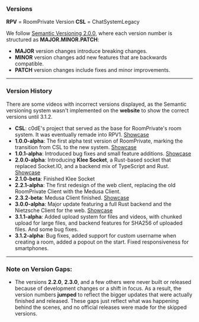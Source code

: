 ### Versions

**RPV** = RoomPrivate Version
**CSL** = ChatSystemLegacy  

We follow [Semantic Versioning 2.0.0](https://semver.org/), where each version number is structured as **MAJOR.MINOR.PATCH**:

- **MAJOR** version changes introduce breaking changes.
- **MINOR** version changes add new features that are backwards compatible.
- **PATCH** version changes include fixes and minor improvements.

---

### Version History
There are some videos with incorrect versions displayed, as the Semantic versioning system wasn't implemented on the **website** to show the correct versions until 3.1.2.

- **CSL**: c0dE's project that served as the base for RoomPrivate's room system. It was eventually remade into RPV1. [Showcase](https://youtube.com/shorts/yturQUrpWg0)
- **1.0.0-alpha**: The first alpha test version of RoomPrivate, marking the transition from CSL to the new system. [Showcase](https://youtu.be/uMI_bCFlTbc)
- **1.0.1-alpha**: Introduced bug fixes and small feature additions. [Showcase](https://youtu.be/rgCnYbPmkZM)
- **2.0.0-alpha**: Introducing **Klee Socket**, a Rust-based socket that replaced Socket.IO, and a backend mix of TypeScript and Rust. [Showcase](https://youtu.be/8_lfL7AwnIE)
- **2.1.0-beta**: Finished Klee Socket
- **2.2.1-alpha**: The first redesign of the web client, replacing the old RoomPrivate Client with the Medusa Client.
- **2.3.2-beta**: Medusa Client finished. [Showcase](https://youtu.be/q5uO7zCbiNk)
- **3.0.0-alpha**: Major update featuring a full Rust backend and the Nietzsche Client for the web. [Showcase](https://youtu.be/5zqiD9TrosI)
- **3.1.1-alpha**: Added upload system for files and videos, with chunked upload for large files, and backend features for SHA256 of uploaded files. And some bug fixes.
- **3.1.2-alpha**: Bug fixes, added support for custom username when creating a room, added a popout on the start. Fixed responsiveness for smartphones.

---

### Note on Version Gaps:
- The versions **2.2.0**, **2.3.0**, and a few others were never built or released because of development changes or a shift in focus. As a result, the version numbers **jumped** to reflect the bigger updates that were actually finished and released. These gaps just reflect what was happening behind the scenes, and no official releases were made for the skipped versions.
